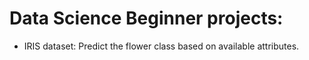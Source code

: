 # Data Science Beginner projects:
- IRIS dataset: Predict the flower class based on available attributes.
